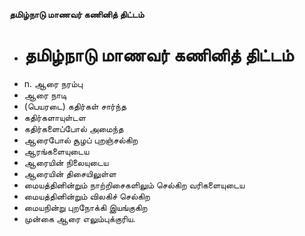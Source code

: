 **தமிழ்நாடு மாணவர் கணினித் திட்டம்**
- # தமிழ்நாடு மாணவர் கணினித் திட்டம்
- n. ஆரை நரம்பு
- ஆரை நாடி
- (பெயரடை) கதிர்கள் சார்ந்த
- கதிர்களாயுள்டள
- கதிர்களைப்போல் அமைந்த
- ஆரைபோல் சூழப் புறஞ்சல்கிற
- ஆரங்களையுடைய
- ஆரையின் நிலையுடைய
- ஆரையின் திசையிலுள்ள
- மையத்தினின்றும் நாற்றிசைகளிலும் செல்கிற வரிகளையுடைய
- மையத்தினின்றும் விலகிச் செல்கிற
- மையநின்று புறநோக்கி இயங்குகிற
- முன்கை ஆரை எலும்புக்குரிய.

